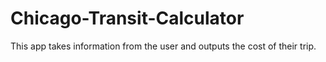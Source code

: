 # Chicago-Transit-Calculator
This app takes information from the user and outputs the cost of their trip.
